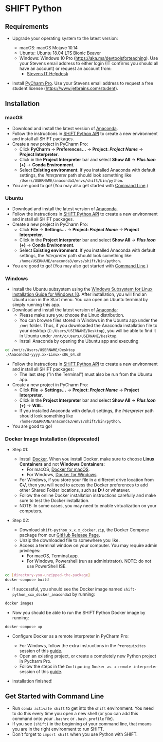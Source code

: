 [header]: # "To generate a html version of this document:"
[pandoc]: # "pandoc README.md -c ../shift-main/Templates/github.css -o README.html -s --self-contained"

# SHIFT Python

## Requirements

- Upgrade your operating system to the latest version:
    - macOS: macOS Mojave 10.14
    - Ubuntu: Ubuntu 18.04 LTS Bionic Beaver
    - Windows: Windows 10 Pro (https://aka.ms/devtoolsforteaching). Use your Stevens email address to either login (IT confirms you should all have an account) or request an account from:
        - [Stevens IT Helpdesk](https://sit.teamdynamix.com/TDClient/Requests/ServiceDet?ID=19685)

- Install [PyCharm Pro](https://www.jetbrains.com/pycharm). Use your Stevens email address to request a free student license (https://www.jetbrains.com/student).

## Installation

### macOS

- Download and install the latest version of [Anaconda](https://www.anaconda.com/distribution/).
- Follow the instructions in [SHIFT Python API](https://github.com/hanlonlab/shift-python/wiki/SHIFT-Python-API) to create a new environment and install all SHIFT packages.
- Create a new project in PyCharm Pro:
    - Click **PyCharm** -> **Preferences...** -> **Project: *Project Name*** -> **Project Interpreter**.
    - Click in the **Project Interpreter** bar and select **Show All** -> ***Plus Icon* (+)** -> **Conda Environment**.
    - Select **Existing environment**. If you installed Anaconda with default settings, the *Interpreter* path should look something like `/Users/USERNAME/anaconda3/envs/shift/bin/python`.
- You are good to go! (You may also get started with [Command Line](#get-started-with-command-line).)

### Ubuntu

- Download and install the latest version of [Anaconda](https://www.anaconda.com/distribution/).
- Follow the instructions in [SHIFT Python API](https://github.com/hanlonlab/shift-python/wiki/SHIFT-Python-API) to create a new environment and install all SHIFT packages.
- Create a new project in PyCharm Pro:
    - Click **File** -> **Settings...** -> **Project: *Project Name*** -> **Project Interpreter**.
    - Click in the **Project Interpreter** bar and select **Show All** -> ***Plus Icon* (+)** -> **Conda Environment**.
    - Select **Existing environment**. If you installed Anaconda with default settings, the *Interpreter* path should look something like `/home/USERNAME/anaconda3/envs/shift/bin/python`.
- You are good to go! (You may also get started with [Command Line](#get-started-with-command-line).)

### Windows

- Install the Ubuntu subsystem using the [Windows Subsystem for Linux Installation Guide for Windows 10](https://docs.microsoft.com/en-us/windows/wsl/install-win10). After installation, you will find an Ubuntu icon in the Start menu. You can open an Ubuntu terminal by simply running this app.
- Download and install the latest version of [Anaconda](https://www.anaconda.com/distribution/):
    - Please make sure you choose the Linux distribution.
    - You can browse files stored in Windows in the Ubuntu app under the `/mnt` folder. Thus, if you downloaded the Anaconda installation file to your desktop (`C:/Users/USERNAME/Desktop`), you will be able to find it in Ubuntu under `/mnt/c/Users/USERNAME/Desktop`.
    - Install Anaconda by opening the Ubuntu app and executing:
```bash
cd /mnt/c/Users/USERNAME/Desktop
./Anaconda3-yyyy.xx-Linux-x86_64.sh
```
- Follow the instructions in [SHIFT Python API](https://github.com/hanlonlab/shift-python/wiki/SHIFT-Python-API) to create a new environment and install all SHIFT packages:
    - The last step ("In the Terminal") must also be run from the Ubuntu app.
- Create a new project in PyCharm Pro:
    - Click **File** -> **Settings...** -> **Project: *Project Name*** -> **Project Interpreter**.
    - Click in the **Project Interpreter** bar and select **Show All** -> ***Plus Icon* (+)** -> **WSL**.
    - If you installed Anaconda with default settings, the *Interpreter* path should look something like `/home/USERNAME/anaconda3/envs/shift/bin/python`.
- You are good to go!

### Docker Image Installation (deprecated)

- Step 01:
    - Install [Docker](https://www.docker.com/products/docker-desktop). When you install Docker, make sure to choose **Linux Containers** and not **Windows Containers**:
        - For macOS, [Docker for macOS](https://store.docker.com/editions/community/docker-ce-desktop-mac).
        - For Windows, [Docker for Windows](https://store.docker.com/editions/community/docker-ce-desktop-windows).
    - For Windows, if you store your file in a different drive location from **C:/**, then you will need to access the Docker preferences to add other Shared Folder locations, such as **D:/** or whatever.
    - Follow the online Docker installation instructions carefully and make sure to test the Docker installation.
    - NOTE: In some cases, you may need to enable virtualization on your computers.

- Step 02:
    - Download `shift-python_x.x.x_docker.zip`, the Docker Compose package from our [GitHub Release Page](https://github.com/hanlonlab/shift-python/releases).
    - Unzip the downloaded file to somewhere you like.
    - Access a terminal window on your computer. You may require admin privileges:
        - For macOS, Terminal.app.
        - For Windows, Powershell (run as administrator). NOTE: do not use PowerShell ISE.

```bash
cd [directory-you-unzipped-the-package]
docker-compose build
```

- If successful, you should see the Docker image named `shift-python_xxx_docker_anaconda3` by running:

```bash
docker images
```

- Now you should be able to run the SHIFT Python Docker image by running:

```bash
docker-compose up
```

- Configure Docker as a remote interpreter in PyCharm Pro:
    - For Windows, follow the extra instructions in the `Prerequisites` session of this [guide](https://www.jetbrains.com/help/pycharm/using-docker-as-a-remote-interpreter.html).
    - Open an existing project, or create a completely new Python project in Pycharm Pro.
    - Follow the steps in the `Configuring Docker as a remote interpreter` session of this [guide](https://www.jetbrains.com/help/pycharm/using-docker-as-a-remote-interpreter.html).

- Installation finished!

## Get Started with Command Line

- Run `conda activate shift` to get into the `shift` environment. You need to do this every time you open a new shell (or you can add this command onto your `.bashrc` or `.bash_profile` file).
- If you see `(shift)` in the beginning of your command line, that means you are in the right environment to run SHIFT.
- Don't forget to `import shift` when you use Python with SHIFT.
